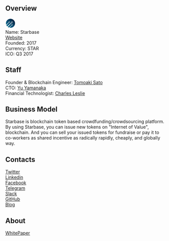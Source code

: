 ## Overview
![logo](../projects/logo/starbase.png)  
Name: Starbase  
[Website](https://starbase.co/)  
Founded: 2017  
Currency: STAR  
ICO: Q3 2017
## Staff
Founder & Blockchain Engineer: [Tomoaki Sato](../people/tomoaki_sato.md)  
CTO: [Yu Yamanaka](../people/Yu_yamanaka.md)  
Financial Technologist: [Charles Leslie](../people/charles_leslie.md)   
## Business Model
Starbase is blockchain token based crowdfunding/crowdsourcing platform. By using Starbase, you can issue new tokens on "Internet of Value", blockchain. And you can sell your issued tokens for fundraise or pay it to co-workers as shared incentive as radically rapidly, cheaply, and globally way.
## Contacts  
[Twitter](https://twitter.com/starbaseco)  
[Linkedin](https://www.linkedin.com/company-beta/17908716/)  
[Facebook](https://www.facebook.com/StarbaseCo/)   
[Telegram](https://telegram.me/starbase)  
[Slack](https://starbase-community.herokuapp.com/)  
[GitHub](https://github.com/starbaseco)  
[Blog](https://blog.starbase.co/)  
## About  
[WhitePaper](https://docs.google.com/document/d/1lxfyUk-jKkRZpTFEah6XbFrOp0HWs82EW1GK20I2fos/edit)   
